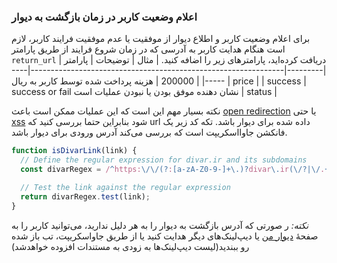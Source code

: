 ### اعلام وضعیت کاربر در زمان بازگشت به دیوار
برای اعلام وضعیت کاربر و اطلاع دیوار از موفقیت یا عدم موفقیت فرایند کاربر، لازم است هنگام هدایت کاربر به آدرسی که در زمان شروع فرایند از طریق پارامتر `return_url` دریافت کرده‌اید، پارامترهای زیر را اضافه کنید.
| مثال    | توضیحات                                                       | پارامتر |
|---------|---------------------------------------------------------------|---------|
| 200000  | هزینه پرداخت شده توسط کاربر به ریال                           | price   |
| success | success or fail نشان دهنده موفق بودن یا نبودن عملیات است | status  |

نکته بسیار مهم این است که این عملیات ممکن است باعث [open redirection](https://learn.snyk.io/lesson/open-redirect/) یا حتی [xss](https://owasp.org/www-community/attacks/xss/)  شود بنابراین حتما بررسی کنید که url داده شده برای دیوار باشد. تکه کد زیر یک فانکشن جاوااسکریپت است که بررسی می‌کند آدرس ورودی برای دیوار باشد.
```js
function isDivarLink(link) {
  // Define the regular expression for divar.ir and its subdomains
  const divarRegex = /^https:\/\/(?:[a-zA-Z0-9-]+\.)?divar\.ir(\/?|\/.+)/;

  // Test the link against the regular expression
  return divarRegex.test(link);
}
```

*نکته:* ر صورتی که آدرس بازگشت به دیوار را به هر دلیل ندارید، می‌توانید کاربر را به صفحهٔ [دیوار من](https://divar.ir/my-divar/my-posts) یا دیپ‌لینک‌های دیگر هدایت کنید یا از طریق جاواسکریپت، تب باز شده رو ببندید(لیست دیپ‌لینک‌ها به زودی به مستندات افزوده خواهدشد)
